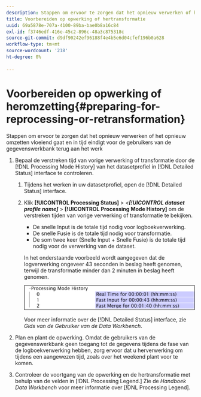 ```yaml
---
description: Stappen om ervoor te zorgen dat het opnieuw verwerken of het opnieuw omzetten vloeiend gaat en in tijd eindigt voor de gebruikers van de gegevenswerkbank terug aan het werk
title: Voorbereiden op opwerking of hertransformatie
uuid: 69a5878e-707a-4100-89ba-bae0b8a16c84
exl-id: f3746edf-416e-45c2-896c-48a3c875318c
source-git-commit: d9df90242ef96188f4e4b5e6d04cfef196b0a628
workflow-type: tm+mt
source-wordcount: '218'
ht-degree: 0%

---
```


# Voorbereiden op opwerking of heromzetting{#preparing-for-reprocessing-or-retransformation}

Stappen om ervoor te zorgen dat het opnieuw verwerken of het opnieuw omzetten vloeiend gaat en in tijd eindigt voor de gebruikers van de gegevenswerkbank terug aan het werk

1. Bepaal de verstreken tijd van vorige verwerking of transformatie door de [!DNL Processing Mode History] van het datasetprofiel in [!DNL Detailed Status] interface te controleren.

   1. Tijdens het werken in uw datasetprofiel, open de [!DNL Detailed Status] interface.
   1. Klik **[!UICONTROL Processing Status]** > *&lt;**[!UICONTROL dataset profile name]*** > **[!UICONTROL Processing Mode History]** om de verstreken tijden van vorige verwerking of transformatie te bekijken.

      * De snelle Input is de totale tijd nodig voor logboekverwerking.
      * De snelle Fusie is de totale tijd nodig voor transformatie.
      * De som twee keer (Snelle Input + Snelle Fusie) is de totale tijd nodig voor de verwerking van de dataset.

      In het onderstaande voorbeeld wordt aangegeven dat de logverwerking ongeveer 43 seconden in beslag heeft genomen, terwijl de transformatie minder dan 2 minuten in beslag heeft genomen.

      ![](assets/vis_DetailedStatus_ProcessingModeHistory.png)

      Voor meer informatie over de [!DNL Detailed Status] interface, zie *Gids van de Gebruiker van de Data Workbench*.


1. Plan en plant de opwerking. Omdat de gebruikers van de gegevenswerkbank geen toegang tot de gegevens tijdens de fase van de logboekverwerking hebben, zorg ervoor dat u herverwerking om tijdens een aangewezen tijd, zoals over het weekend plant voor te komen.
1. Controleer de voortgang van de opwerking en de hertransformatie met behulp van de velden in [!DNL Processing Legend.] Zie de *Handboek Data Workbench* voor meer informatie over [!DNL Processing Legend].
